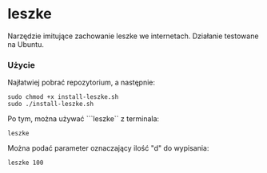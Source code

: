 # leszke

Narzędzie imitujące zachowanie leszke we internetach.
Działanie testowane na Ubuntu.

### Użycie
Najłatwiej pobrać repozytorium, a następnie:
```
sudo chmod +x install-leszke.sh
sudo ./install-leszke.sh
```

Po tym, można używać ```leszke`` z terminala:
```
leszke
```
Można podać parameter oznaczający ilość "d" do wypisania:
```
leszke 100
```
